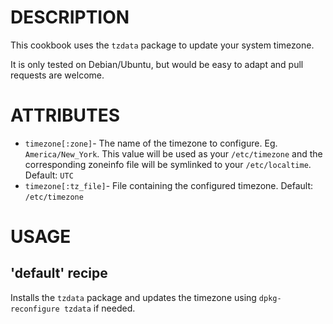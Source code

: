 # DESCRIPTION

This cookbook uses the `tzdata` package to update your system timezone.

It is only tested on Debian/Ubuntu, but would be easy to adapt and pull
requests are welcome.

# ATTRIBUTES

* `timezone[:zone]`- The name of the timezone to configure. Eg. `America/New_York`.
  This value will be used as your `/etc/timezone` and the corresponding zoneinfo file
  will be symlinked to your `/etc/localtime`.
  Default: `UTC`
* `timezone[:tz_file]`- File containing the configured timezone.
  Default: `/etc/timezone`

# USAGE

## 'default' recipe

Installs the `tzdata` package and updates the timezone using
`dpkg-reconfigure tzdata` if needed.

